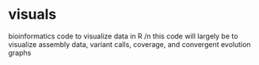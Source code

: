 # visuals
bioinformatics code to visualize data in R /n
this code will largely be to visualize assembly data, variant calls, coverage, and convergent evolution graphs 
